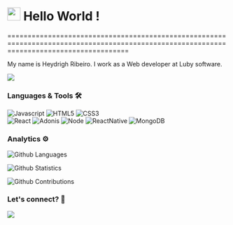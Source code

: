 
<h1><img src="https://emojis.slackmojis.com/emojis/images/1531849430/4246/blob-sunglasses.gif?1531849430" width="30"/> Hello World ! </h1>
==========================================================================================================================================


My name is Heydrigh Ribeiro. I work as a Web developer at Luby software.

![](http://estruyf-github.azurewebsites.net/api/VisitorHit?user=heydrigh&repo=heydrigh&countColorcountColor)

### Languages & Tools 🛠  
![Javascript](https://img.shields.io/badge/-Javascript-05122A?style=flat&color=green)&nbsp;![HTML5](https://img.shields.io/badge/-HTML5-05122A?style=flat&color=green)&nbsp;![CSS3](https://img.shields.io/badge/-CSS3-05122A?style=flat&color=green)&nbsp;  
![React](https://img.shields.io/badge/-React-05122A?style=flat&color=orange)&nbsp;![Adonis](https://img.shields.io/badge/-Adonis-05122A?style=flat&color=orange)&nbsp;![Node](https://img.shields.io/badge/-Node-05122A?style=flat&color=orange)&nbsp;![ReactNative](https://img.shields.io/badge/-ReactNative-05122A?style=flat&color=orange)&nbsp;![MongoDB](https://img.shields.io/badge/-MongoDB-05122A?style=flat&color=orange)&nbsp;  


### Analytics ⚙️

![Github Languages](https://github-readme-stats.vercel.app/api/top-langs/?username=heydrigh&layout=compact&count_private=true)

![Github Statistics](https://github-readme-stats.vercel.app/api/?username=heydrigh&count_private=true&show_icons=true)

![Github Contributions](https://github-readme-streak-stats.herokuapp.com/?user=heydrigh&hide_border=true)

### Let's connect? 🤝

<p align="left">

<a href="https://www.linkedin.com/in/heydrigh/"><img src="https://img.shields.io/badge/-LinkedIn-0077B5?style=flat&logo=Linkedin&logoColor=white"/></a>

</p>
